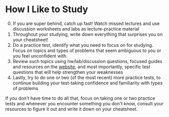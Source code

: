 # How I Like to Study

0. If you are super behind, catch up fast! Watch missed lectures and use discussion worksheets and labs as lecture-practice material
1. Throughout your studying, write down everything that surprises you on your cheatsheet!
2. Do a practice test, identify what you need to focus on for studying. Focus on topics and types of problems that seem ambiguous to you or you feel unconfident with.
3. Review such topics using hw/lab/discussion questions, focused guides and resources on the [website](https://cs61a.org/resources.html), and most importantly, specific test questions that will help strengthen your weaknesses
4. Lastly, try to do one or two (of the most recent) more practice tests, to continue building your test-taking confidence and familiarity with types of problems

If you don't have time to do all that, focus on taking one or two practice tests and whenever you encounter something you don't know, consult your resources to figure it out and write it down on your cheatsheet.

